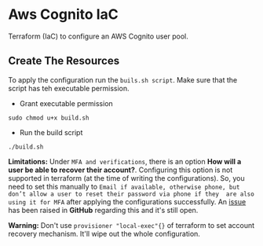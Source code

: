 # Aws Cognito IaC
Terraform (IaC) to configure an AWS Cognito user pool.


## Create The Resources
To apply the configuration run the `buils.sh script`. Make sure that the script has teh executable permission.
- Grant executable permission
```shell script
sudo chmod u+x build.sh
```
- Run the build script
```shell script
./build.sh
```
**Limitations:** Under `MFA and verifications`, there is an option **How will a user be able to recover their account?**. 
Configuring this option is not supported in terraform (at the time of writing the configurations). So, you need to set 
this manually to `Email if available, otherwise phone, but don’t allow a user to reset their password via phone if they 
are also using it for MFA` after applying the configurations successfully. An 
[issue](https://github.com/terraform-providers/terraform-provider-aws/issues/11220) has been raised in **GitHub** 
regarding this and it's still open. 

**Warning:** Don't use `provisioner "local-exec"{}` of terraform to set account recovery mechanism. It'll wipe out the 
whole configuration.
